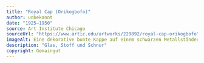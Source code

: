 ```yaml
---
title: "Royal Cap (Orikogbofo)"
author: unbekannt
date: "1925–1950"
source: Art Institute Chicago
sourceUrl: "https://www.artic.edu/artworks/229892/royal-cap-orikogbofo"
imageAlt: Eine dekorative bunte Kappe auf einem schwarzen Metallständer
description: "Glas, Stoff und Schnur"
copyright: Gemaingut
---
```

